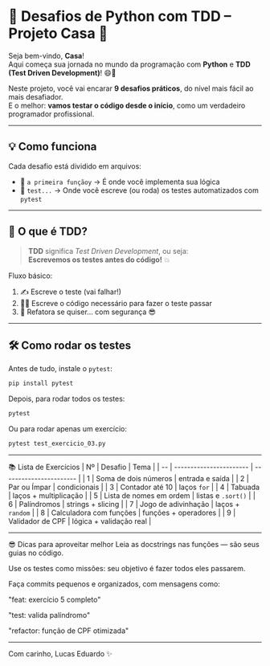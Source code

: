 # 🧠 Desafios de Python com TDD – Projeto Casa 🚀

Seja bem-vindo, **Casa**!  
Aqui começa sua jornada no mundo da programação com **Python** e **TDD (Test Driven Development)**! 😄🐍

Neste projeto, você vai encarar **9 desafios práticos**, do nível mais fácil ao mais desafiador.  
E o melhor: **vamos testar o código desde o início**, como um verdadeiro programador profissional.

---

## 💡 Como funciona

Cada desafio está dividido em arquivos:

- 📄 `a primeira funçãoy` → É onde você implementa sua lógica
- 🧪 `test...` → Onde você escreve (ou roda) os testes automatizados com `pytest`

---

## 🧪 O que é TDD?

> **TDD** significa *Test Driven Development*, ou seja:  
> **Escrevemos os testes antes do código!** 💥

Fluxo básico:

1. ✍️ Escreve o teste (vai falhar!)
2. 👨‍💻 Escreve o código necessário para fazer o teste passar
3. 🔧 Refatora se quiser… com segurança 😎

---

## 🛠️ Como rodar os testes

Antes de tudo, instale o `pytest`:

```bash
pip install pytest
```

Depois, para rodar todos os testes:
```bash
pytest
```

Ou para rodar apenas um exercício:
```bash
pytest test_exercicio_03.py
```
---

📚 Lista de Exercícios
| Nº | Desafio                 | Tema                    |
| -- | ----------------------- | ----------------------- |
| 1  | Soma de dois números    | entrada e saída         |
| 2  | Par ou Ímpar            | condicionais            |
| 3  | Contador até 10         | laços `for`             |
| 4  | Tabuada                 | laços + multiplicação   |
| 5  | Lista de nomes em ordem | listas e `.sort()`      |
| 6  | Palíndromos             | strings + slicing       |
| 7  | Jogo de adivinhação     | laços + `random`        |
| 8  | Calculadora com funções | funções + operadores    |
| 9  | Validador de CPF        | lógica + validação real |

---

😎 Dicas para aproveitar melhor
Leia as docstrings nas funções — são seus guias no código.

Use os testes como missões: seu objetivo é fazer todos eles passarem.

Faça commits pequenos e organizados, com mensagens como:

"feat: exercício 5 completo"

"test: valida palíndromo"

"refactor: função de CPF otimizada"

---

Com carinho,
Lucas Eduardo ✨
